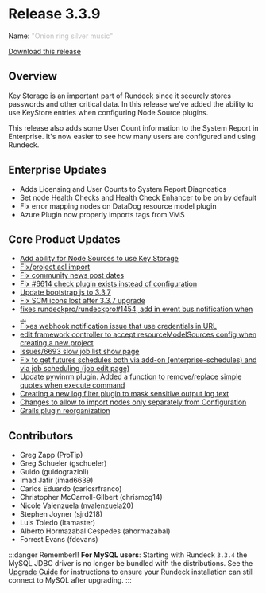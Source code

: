 # Release 3.3.9

Name: <span style="color: silver"><span class="glyphicon glyphicon-music"></span> "Onion ring silver music"</span>

[Download this release](https://download.rundeck.com/3.3.9/index.html)

## Overview

Key Storage is an important part of Rundeck since it securely stores passwords and other critical data.  In this release we've added the ability to use KeyStore entries when configuring Node Source plugins.

This release also adds some User Count information to the System Report in Enterprise.  It's now easier to see how many users are configured and using Rundeck.

## Enterprise Updates

* Adds Licensing and User Counts to System Report Diagnostics
* Set node Health Checks and Health Check Enhancer to be on by default
* Fix error mapping nodes on DataDog resource model plugin
* Azure Plugin now properly imports tags from VMS

## Core Product Updates

* [Add ability for Node Sources to use Key Storage](https://github.com/rundeck/rundeck/issues/6666)
* [Fix/project acl import](https://github.com/rundeck/rundeck/issues/6761)
* [Fix community news post dates](https://github.com/rundeck/rundeck/issues/6750)
* [Fix #6614 check plugin exists instead of configuration](https://github.com/rundeck/rundeck/issues/6740)
* [Update bootstrap js to 3.3.7](https://github.com/rundeck/rundeck/issues/6739)
* [Fix SCM icons lost after 3.3.7 upgrade](https://github.com/rundeck/rundeck/issues/6735)
* [fixes rundeckpro/rundeckpro#1454, add in event bus notification when …](https://github.com/rundeck/rundeck/issues/6734)
* [Fixes webhook notification issue that use credentials in URL](https://github.com/rundeck/rundeck/issues/6732)
* [edit framework controller to accept resourceModelSources config when creating a new project](https://github.com/rundeck/rundeck/issues/6730)
* [Issues/6693 slow job list show page](https://github.com/rundeck/rundeck/issues/6725)
* [Fix to get futures schedules both via add-on (enterprise-schedules) and via job scheduling (job edit page)](https://github.com/rundeck/rundeck/issues/6723)
* [Update pywinrm plugin. Added a function to remove/replace simple quotes when execute command](https://github.com/rundeck/rundeck/issues/6712)
* [Creating a new log filter plugin to mask sensitive output log text](https://github.com/rundeck/rundeck/issues/6709)
* [Changes to allow to import nodes only separately from Configuration](https://github.com/rundeck/rundeck/issues/6701)
* [Grails plugin reorganization](https://github.com/rundeck/rundeck/issues/6697)

## Contributors

* Greg Zapp (ProTip)
* Greg Schueler (gschueler)
* Guido (guidograzioli)
* Imad Jafir (imad6639)
* Carlos Eduardo (carlosrfranco)
* Christopher McCarroll-Gilbert (chrismcg14)
* Nicole Valenzuela (nvalenzuela20)
* Stephen Joyner (sjrd218)
* Luis Toledo (ltamaster)
* Alberto Hormazabal Cespedes (ahormazabal)
* Forrest Evans (fdevans)


:::danger Remember!!
**For MySQL users**: Starting with Rundeck `3.3.4` the MySQL JDBC driver is no longer be
bundled with the distributions. See the [Upgrade Guide](/upgrading/upgrading-to-rundeck-3.3.4.md)
for instructions to ensure your Rundeck installation can still connect to MySQL after upgrading.
:::
